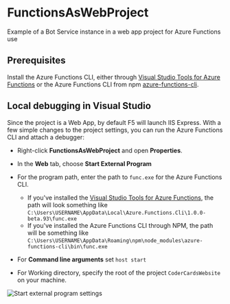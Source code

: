 # FunctionsAsWebProject
Example of a Bot Service instance in a web app project for Azure Functions use

## Prerequisites 

Install the Azure Functions CLI, either through [Visual Studio Tools for Azure Functions](https://aka.ms/functionsvstools) or the Azure Functions CLI from npm [azure\-functions\-cli](https://www.npmjs.com/package/azure-functions-cli). 

## Local debugging in Visual Studio 

Since the project is a Web App, by default F5 will launch IIS Express. With a few simple changes to the project settings, you can run the Azure Functions CLI and attach a debugger: 

- Right-click **FunctionsAsWebProject** and open **Properties**. 
- In the **Web** tab, choose **Start External Program**
- For the program path, enter the path to `func.exe` for the Azure Functions CLI. 

  - If you've installed the [Visual Studio Tools for Azure Functions](https://aka.ms/functionsvstools), the path will look something like `C:\Users\USERNAME\AppData\Local\Azure.Functions.Cli\1.0.0-beta.93\func.exe`
  - If you've installed the Azure Functions CLI through NPM, the path will be something like `C:\Users\USERNAME\AppData\Roaming\npm\node_modules\azure-functions-cli\bin\func.exe`
- For **Command line arguments** set `host start`
- For Working directory, specify the root of the project `CoderCardsWebsite` on your machine.

![Start external program settings](http://blog.repsaj.nl/wp-content/uploads/2017/06/botasweb.png)

